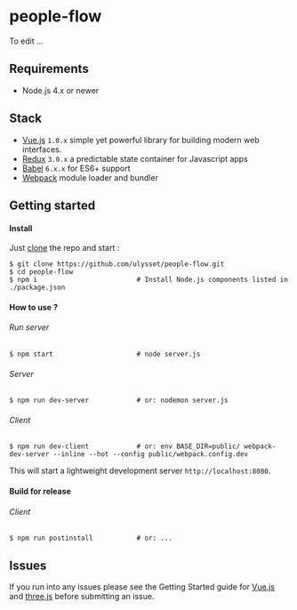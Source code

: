 # people-flow
To edit ...

## Requirements
- Node.js 4.x or newer

## Stack
- [Vue.js](http://vuejs.org/) `1.0.x` simple yet powerful library for building modern web interfaces.
- [Redux](https://github.com/rackt/redux) `3.0.x` a predictable state container for Javascript apps
- [Babel](http://babeljs.io/) `6.x.x` for ES6+ support
- [Webpack](https://webpack.github.io/) module loader and bundler


## Getting started

#### Install
Just [clone](github-windows://openRepo/https://github.com/ulysset/people-flow.git) the repo
and start :
```shell
$ git clone https://github.com/ulysset/people-flow.git
$ cd people-flow
$ npm i                         # Install Node.js components listed in ./package.json
```

#### How to use ?
###### Run server
```shell
$ npm start                     # node server.js
```

###### Server
```shell
$ npm run dev-server            # or: nodemon server.js
```

###### Client
```shell
$ npm run dev-client            # or: env BASE_DIR=public/ webpack-dev-server --inline --hot --config public/webpack.config.dev
```
This will start a lightweight development server ```http://localhost:8080```.

#### Build for release
###### Client
```shell
$ npm run postinstall           # or: ...
```

## Issues
If you run into any issues please see the Getting Started guide for [Vue.js](http://vuejs.org/guide/) and [three.js](http://threejs.org/docs/index.html#Manual/Introduction/Creating_a_scene) before submitting an issue.
